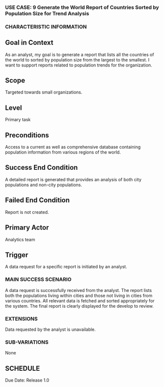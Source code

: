 ### USE CASE: 9 Generate the World Report of Countries Sorted by Population Size for Trend Analysis

### CHARACTERISTIC INFORMATION
## Goal in Context
As an analyst, my goal is to generate a report that lists all the countries of the world to sorted by population size from the largest to the smallest.
I want to support reports related to population trends for the organization.

## Scope
Targeted towards small organizations.

## Level
Primary task

## Preconditions
Access to a current  as well as comprehensive database containing population information from various regions of the world.

## Success End Condition
A detailed report is generated that provides an analysis of both city populations and non-city populations.

## Failed End Condition
Report is not created.

## Primary Actor
Analytics team

## Trigger
A data request for a specific report is initiated by an analyst.

### MAIN SUCCESS SCENARIO
A data request is successfully received from the analyst.
The report lists both the populations living within cities and those not living in cities from various countries.
All relevant data is fetched and sorted appropriately for the system.
The final report is clearly displayed for the develop to review.

### EXTENSIONS
Data requested by the analyst is unavailable.

### SUB-VARIATIONS
None

## SCHEDULE
Due Date: Release 1.0

